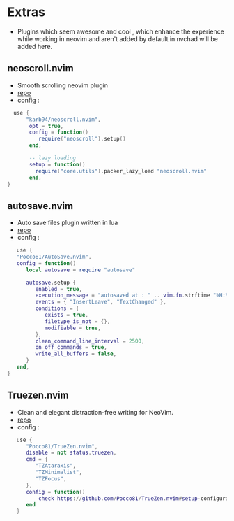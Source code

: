 # Extras

- Plugins which seem awesome and cool , which enhance the experience while working in neovim and aren't added by default in nvchad will be added here.


## neoscroll.nvim

- Smooth scrolling neovim plugin
- [repo](https://github.com/karb94/neoscroll.nvim)
- config : 

```lua
  use {
      "karb94/neoscroll.nvim",
       opt = true,
       config = function()
          require("neoscroll").setup()
       end,

       -- lazy loading
       setup = function()
         require("core.utils").packer_lazy_load "neoscroll.nvim"
       end,
}
```

## autosave.nvim

- Auto save files plugin written in lua
- [repo](https://github.com/Pocco81/AutoSave.nvim)
- config : 

```lua
   use {
   "Pocco81/AutoSave.nvim",
   config = function()
      local autosave = require "autosave"

      autosave.setup {
         enabled = true,
         execution_message = "autosaved at : " .. vim.fn.strftime "%H:%M:%S",
         events = { "InsertLeave", "TextChanged" },
         conditions = {
            exists = true,
            filetype_is_not = {},
            modifiable = true,
         },
         clean_command_line_interval = 2500,
         on_off_commands = true,
         write_all_buffers = false,
      }
   end,
}
```
## Truezen.nvim

- Clean and elegant distraction-free writing for NeoVim.
- [repo](https://github.com/Pocco81/TrueZen.nvim) 
- config :

```lua
   use {
      "Pocco81/TrueZen.nvim",
      disable = not status.truezen,
      cmd = {
         "TZAtaraxis",
         "TZMinimalist",
         "TZFocus",
      },
      config = function()
          check https://github.com/Pocco81/TrueZen.nvim#setup-configuration (init.lua version)
      end
   }
```
